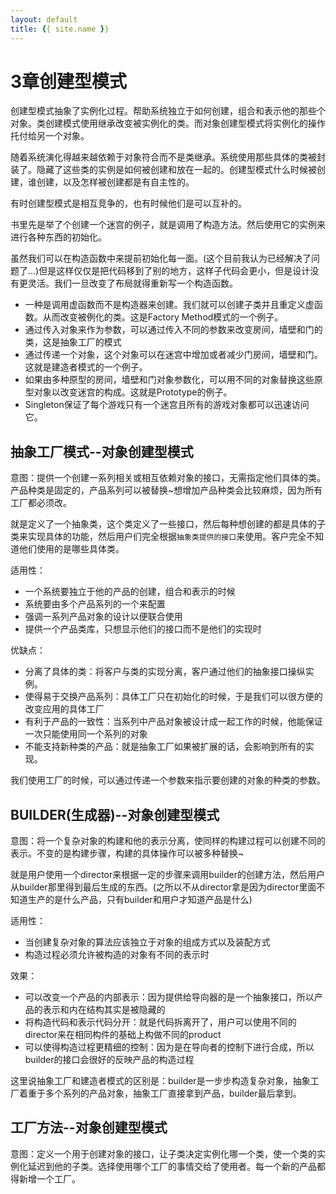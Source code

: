 ```yaml
---
layout: default
title: {{ site.name }}
---
```

# 3章创建型模式
创建型模式抽象了实例化过程。帮助系统独立于如何创建，组合和表示他的那些个对象。类创建模式使用继承改变被实例化的类。而对象创建型模式将实例化的操作托付给另一个对象。

随着系统演化得越来越依赖于对象符合而不是类继承。系统使用那些具体的类被封装了。隐藏了这些类的实例是如何被创建和放在一起的。创建型模式什么时候被创建，谁创建，以及怎样被创建都是有自主性的。

有时创建型模式是相互竞争的，也有时候他们是可以互补的。

书里先是举了个创建一个迷宫的例子，就是调用了构造方法。然后使用它的实例来进行各种东西的初始化。

虽然我们可以在构造函数中来提前初始化每一面。(这个目前我认为已经解决了问题了...)但是这样仅仅是把代码移到了别的地方，这样子代码会更小，但是设计没有更灵活。我们一旦改变了布局就得重新写一个构造函数。

 - 一种是调用虚函数而不是构造器来创建。我们就可以创建子类并且重定义虚函数。从而改变被例化的类。这是Factory Method模式的一个例子。
 - 通过传入对象来作为参数，可以通过传入不同的参数来改变房间，墙壁和门的类，这是抽象工厂的模式
 - 通过传递一个对象，这个对象可以在迷宫中增加或者减少门房间，墙壁和门。这就是建造者模式的一个例子。
 - 如果由多种原型的房间，墙壁和门对象参数化，可以用不同的对象替换这些原型对象以改变迷宫的构成。这就是Prototype的例子。
 - Singleton保证了每个游戏只有一个迷宫且所有的游戏对象都可以迅速访问它。

 ## 抽象工厂模式--对象创建型模式
 意图：提供一个创建一系列相关或相互依赖对象的接口，无需指定他们具体的类。产品种类是固定的，产品系列可以被替换~想增加产品种类会比较麻烦，因为所有工厂都必须改。

 就是定义了一个抽象类，这个类定义了一些接口，然后每种想创建的都是具体的子类来实现具体的功能，然后用户们完全根据`抽象类提供的接口`来使用。客户完全不知道他们使用的是哪些具体类。

适用性：

 - 一个系统要独立于他的产品的创建，组合和表示的时候
 - 系统要由多个产品系列的一个来配置
 - 强调一系列产品对象的设计以便联合使用
 - 提供一个产品类库，只想显示他们的接口而不是他们的实现时

优缺点：

 - 分离了具体的类：将客户与类的实现分离，客户通过他们的抽象接口操纵实例。
 - 使得易于交换产品系列：具体工厂只在初始化的时候，于是我们可以很方便的改变应用的具体工厂
 - 有利于产品的一致性：当系列中产品对象被设计成一起工作的时候，他能保证一次只能使用同一个系列的对象
 - 不能支持新种类的产品：就是抽象工厂如果被扩展的话，会影响到所有的实现。

我们使用工厂的时候，可以通过传递一个参数来指示要创建的对象的种类的参数。

## BUILDER(生成器)--对象创建型模式
意图：将一个复杂对象的构建和他的表示分离，使同样的构建过程可以创建不同的表示。不变的是构建步骤，构建的具体操作可以被多种替换~

就是用户使用一个director来根据一定的步骤来调用builder的创建方法，然后用户从builder那里得到最后生成的东西。(之所以不从director拿是因为director里面不知道生产的是什么产品，只有builder和用户才知道产品是什么)  

适用性：

 - 当创建复杂对象的算法应该独立于对象的组成方式以及装配方式
 - 构造过程必须允许被构造的对象有不同的表示时

效果：

 - 可以改变一个产品的内部表示：因为提供给导向器的是一个抽象接口，所以产品的表示和内在结构其实是被隐藏的
 - 将构造代码和表示代码分开：就是代码拆离开了，用户可以使用不同的director来在相同构件的基础上构做不同的product
 - 可以使得构造过程更精细的控制：因为是在导向者的控制下进行合成，所以builder的接口会很好的反映产品的构造过程

这里说抽象工厂和建造者模式的区别是：builder是一步步构造复杂对象，抽象工厂着重于多个系列的产品对象，抽象工厂直接拿到产品，builder最后拿到。

## 工厂方法--对象创建型模式
意图：定义一个用于创建对象的接口，让子类决定实例化哪一个类，使一个类的实例化延迟到他的子类。选择使用哪个工厂的事情交给了使用者。每一个新的产品都得新增一个工厂。
